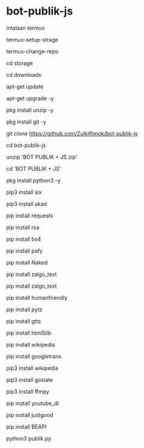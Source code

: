 # bot-publik-js


intalaan termux

termux-setup-strage

termux-change-repo

cd storage

cd downloads

apt-get update

apt-get upgrade -y

pkg install unzip -y

pkg install git -y

git clone https://github.com/Zulkiflimok/bot-publik-js

cd bot-publik-js

unzip 'BOT PUBLIK + JS.zip'

cd 'BOT PUBLIK + JS'

pkg install python3 -y

pip3 install six

 pip3 install akad

pip install requests

pip install rsa

pip install bs4

pip install pafy

pip install Naked

pip install zalgo_text

pip install zalgo_text
 
pip install humanfriendly

pip install pytz

pip install gtts

pip install html5lib

pip install wikipedia

pip install googletrans

pip3 install wikipedia

pip3 install goslate

pip3 install ffmpy

pip install youtube_dl

pip install justgood

pip install BEAPI
 
python3 publik.py

